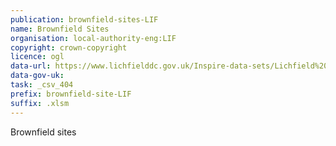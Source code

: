 ```yaml
---
publication: brownfield-sites-LIF
name: Brownfield Sites
organisation: local-authority-eng:LIF
copyright: crown-copyright
licence: ogl
data-url: https://www.lichfielddc.gov.uk/Inspire-data-sets/Lichfield%20District%20Council%20Brownfield%20Land%20Register/Brownfield%20Land%20Register%202017.xlsm
data-gov-uk: 
task: _csv_404
prefix: brownfield-site-LIF
suffix: .xlsm
---
```


Brownfield sites

